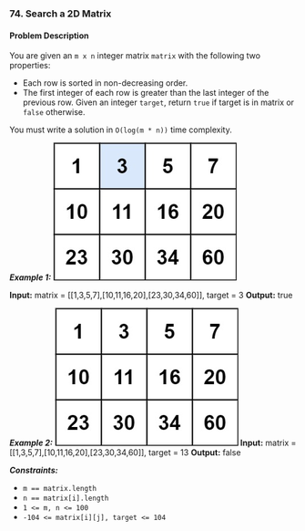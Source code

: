 ### 74. Search a 2D Matrix

#### Problem Description 

You are given an `m x n` integer matrix `matrix` with the following two properties:

- Each row is sorted in non-decreasing order.
- The first integer of each row is greater than the last integer of the previous row.
Given an integer `target`, return `true` if target is in matrix or `false` otherwise.

You must write a solution in `O(log(m * n))` time complexity.

***Example 1:*** 
![alt text](image.png)

**Input:**  matrix = [[1,3,5,7],[10,11,16,20],[23,30,34,60]], target = 3
**Output:**  true

***Example 2:*** 
![alt text](image-1.png)
**Input:**  matrix = [[1,3,5,7],[10,11,16,20],[23,30,34,60]], target = 13
**Output:**  false
 

***Constraints:*** 
- `m == matrix.length`
- `n == matrix[i].length`
- `1 <= m, n <= 100`
- `-104 <= matrix[i][j], target <= 104`